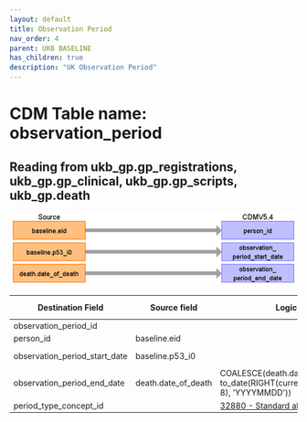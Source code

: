```yaml
---
layout: default
title: Observation Period
nav_order: 4
parent: UKB BASELINE
has_children: true
description: "UK Observation Period"
---
```


# CDM Table name: observation_period

## Reading from ukb_gp.gp_registrations, ukb_gp.gp_clinical, ukb_gp.gp_scripts, ukb_gp.death

![](images/ukb_to_op.png)

| Destination Field | Source field | Logic | Comment field | 
| --- | --- | --- | --- |
| observation_period_id | | | Autogenerate| 
| person_id | baseline.eid |  |  | 
| observation_period_start_date | baseline.p53_i0 | | [Data-Field 53](https://biobank.ndph.ox.ac.uk/ukb/field.cgi?id=53) |
| observation_period_end_date | death.date_of_death | COALESCE(death.date_of_death, to_date(RIGHT(current_database(), 8), 'YYYYMMDD')) | |
| period_type_concept_id | | [32880 - Standard algorithm](https://athena.ohdsi.org/search-terms/terms/32880) |
